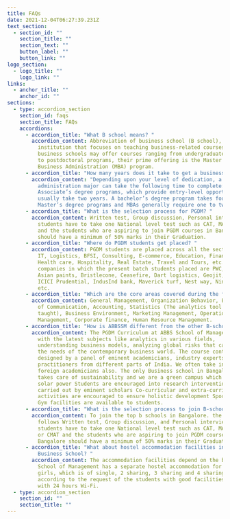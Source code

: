 ```yaml
---
title: FAQs
date: 2021-12-04T06:27:39.231Z
text_section:
  - section_id: ""
    section_title: ""
    section_text: ""
    button_label: ""
    button_link: ""
logo_section:
  - logo_title: ""
    logo_link: ""
links:
  - anchor_title: ""
    anchor_id: ""
sections:
  - type: accordion_section
    section_id: faqs
    section_title: FAQs
    accordions:
      - accordion_title: "What B school means? "
        accordion_content: Abbreviation of business school (B school), an educational
          institution that focuses on teaching business-related courses. While
          business schools may offer courses ranging from undergraduate degrees
          to postdoctoral programs, their prime offering is the Master of
          Business Administration (MBA) program.
      - accordion_title: "How many years does it take to get a business degree? "
        accordion_content: "Depending upon your level of dedication, a business
          administration major can take the following time to complete:
          Associate’s degree programs, which provide entry-level opportunity,
          usually take two years. A bachelor’s degree program takes four years.
          Master’s degree programs and MBAs generally require one to two years."
      - accordion_title: "What is the selection process for PGDM? "
        accordion_content: Written test, Group discussion, Personal interview the
          students have to take one National level test such as CAT, MAT or XAT
          and the students who are aspiring to join PGDM courses in Bangalore
          should have a minimum of 50% marks in their Graduation.
      - accordion_title: "Where do PGDM students get placed? "
        accordion_content: PGDM students are placed across all the sectors like Banking,
          IT, Logistics, BFSI, Consulting, E-commerce, Education, Finance,
          Health care, Hospitality, Real Estate, Travel and Tours, etc. Few
          companies in which the present batch students placed are PWC, Oracle,
          Asian paints, Bristlecone, Ceasefire, Dart logistics, Geojit, HFFC,
          ICICI Prudential, IndusInd bank, Maverick turf, Nest way, Ninja cart,
          etc.
      - accordion_title: "Which are the core areas covered during the first semester of PGDM? "
        accordion_content: General Management, Organization Behavior, Economics, Basics
          of Communication, Accounting, Statistics (The analytics tool ‘R’ is
          taught), Business Environment, Marketing Management, Operations
          Management, Corporate finance, Human Resource Management.
      - accordion_title: "How is ABBSSM different from the other B-schools in Bangalore? "
        accordion_content: The PGDM Curriculum at ABBS School of Management is designed
          with the latest subjects like analytics in various fields,
          understanding business models, analyzing global risks that cater to
          the needs of the contemporary business world. The course content is
          designed by a panel of eminent academicians, industry experts, and
          practitioners from different parts of India. We often take inputs from
          foreign academicians also. The only Business school in Bangalore which
          takes care of sustainability and we are a green campus which uses
          solar power Students are encouraged into research interventions
          carried out by eminent scholars Co-curricular and extra-curricular
          activities are encouraged to ensure holistic development Sports and
          Gym facilities are available to students.
      - accordion_title: "What is the selection process to join B-schools in Bangalore? "
        accordion_content: To join the top b schools in Bangalore. the procedure as
          follows Written test, Group discussion, and Personal interview. The
          students have to take one National level test such as CAT, MAT, XAT,
          or CMAT and the students who are aspiring to join PGDM courses in
          Bangalore should have a minimum of 50% marks in their Graduation.
      - accordion_title: "What about hostel accommodation facilities in Bangalore
          Business School? "
        accordion_content: The accommodation facilities depend on the b-school, but ABBS
          School of Management has a separate hostel accommodation for boys and
          girls, which is of single, 2 sharing, 3 sharing and 4 sharing
          according to the request of the students with good facilities along
          with 24 hours Wi-Fi.
  - type: accordion_section
    section_id: ""
    section_title: ""
---
```

